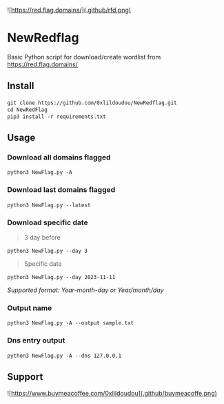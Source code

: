 ![https://red.flag.domains/](.github/rfd.png)
# NewRedflag
Basic Python script for download/create wordlist from https://red.flag.domains/

## Install
```shell
git clone https://github.com/0xlildoudou/NewRedflag.git
cd NewRedFlag
pip3 install -r requirements.txt
```

## Usage

### Download all domains flagged 
```shell
python3 NewFlag.py -A
```

### Download last domains flagged
```shell
python3 NewFlag.py --latest
```

### Download specific date

> 3 day before
```shell
python3 NewFlag.py --day 3
```
> Specific date
```shell
python3 NewFlag.py --day 2023-11-11
```
*Supported format: Year-month-day or Year/month/day*

### Output name
```shell
python3 NewFlag.py -A --output sample.txt
```

### Dns entry output
```shell
python3 NewFlag.py -A --dns 127.0.0.1
```

## Support
![https://www.buymeacoffee.com/0xlildoudou](.github/buymeacoffe.png)
